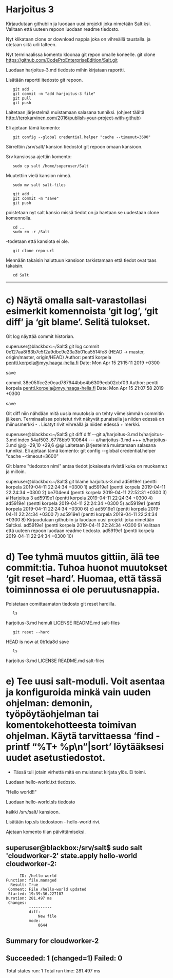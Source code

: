 

# Harjoitus 3



Kirjaudutaan githubiin ja luodaan uusi projekti joka nimetään Salt:ksi.
Valitaan että uuteen repoon luodaan readme tiedosto.

Nyt klikataan clone or download nappia joka on vihreällä taustalla.
ja otetaan siitä urli talteen.

Nyt terminaalissa komento kloonaa git repon omalle koneelle.
       git clone https://github.com/CodeProEnterpriseEdition/Salt.git

Luodaan harjoitus-3.md tiedosto mihin kirjataan raportti.

Lisätään raportti itedosto git repoon.

       git add . 
       git commit -m "add harjoitus-3 file"
       git pull
       git push

Laitetaan järjestelmä muistamaan salasana tunniksi.
(ohjeet täältä http://terokarvinen.com/2016/publish-your-project-with-github)

Eli ajetaan tämä komento: 
        
       git config --global credential.helper "cache --timeout=3600"

Siirrettiin /srv/salt/ kansion tiedostot git repoon omaan kansioon. 

Srv kansiossa ajettiin komento:

       sudo cp salt /home/superuser/Salt
Muutettiin vielä kansion nimeä.

       sudo mv salt salt-files

       git add . 
       git commit -m "save"
       git push

poistetaan nyt salt kansio missä tiedot on ja haetaan se uudestaan clone komennolla.

       cd ..
       sudo rm -r /Salt

-todetaan että kansiota ei ole.

       git clone repo-url
Mennään takaisin haluttuun kansioon tarkistamaan että tiedot ovat taas takaisin.

       cd Salt

-----

# c) Näytä omalla salt-varastollasi esimerkit komennoista ‘git log’, ‘git diff’ ja ‘git blame’. Selitä tulokset.

Git log näyttää commit historian.

superuser@blackbox:~/Salt$ git log
commit 0e127aa8f83b7e5f2a9dbc9e23a3b01ca5514fe8 (HEAD -> master, origin/master, origin/HEAD)
Author: pentti korpela <pentti.korpela@myy.haaga-helia.fi>
Date:   Mon Apr 15 21:15:11 2019 +0300

save

commit 38e05ffce2e0ead787944bbe4b6309ecb02cbf03
Author: pentti korpela <pentti.korpela@myy.haaga-helia.fi>
Date:   Mon Apr 15 21:07:58 2019 +0300

save

Git diff niin nähdään mitä uusia muutoksia on tehty viimeisimmän commitin jälkeen.
Terminaalissa poistetut rivit näkyvät punaisella ja niiden edessä on miinusmerkki - .
Lisätyt rivit vihreällä ja niiden edessä + merkki. 

superuser@blackbox:~/Salt$ git diff
diff --git a/harjoitus-3.md b/harjoitus-3.md
index 54af503..6778bb9 100644
--- a/harjoitus-3.md
+++ b/harjoitus-3.md
@@ -29,10 +29,6 @@ Laitetaan järjestelmä muistamaan salasana tunniksi.
 Eli ajetaan tämä komento: 
 git config --global credential.helper "cache --timeout=3600"
 

Git blame "tiedoston nimi" antaa tiedot jokaisesta rivistä kuka on muokannut ja milloin. 

superuser@blackbox:~/Salt$ git blame harjoitus-3.md
ad5919e1 (pentti korpela    2019-04-11 22:24:34 +0300   1) 
ad5919e1 (pentti korpela    2019-04-11 22:24:34 +0300   2) 
be704ee4 (pentti korpela    2019-04-11 22:52:31 +0300   3) # Harjoitus 3
ad5919e1 (pentti korpela    2019-04-11 22:24:34 +0300   4) 
ad5919e1 (pentti korpela    2019-04-11 22:24:34 +0300   5) 
ad5919e1 (pentti korpela    2019-04-11 22:24:34 +0300   6) c)
ad5919e1 (pentti korpela    2019-04-11 22:24:34 +0300   7) 
ad5919e1 (pentti korpela    2019-04-11 22:24:34 +0300   8) Kirjaudutaan githubiin ja luodaan uusi projekti joka nimetään Salt:ksi.
ad5919e1 (pentti korpela    2019-04-11 22:24:34 +0300   9) Valitaan että uuteen repoon luodaan readme tiedosto.
ad5919e1 (pentti korpela    2019-04-11 22:24:34 +0300  10) 


# d) Tee tyhmä muutos gittiin, älä tee commit:tia. Tuhoa huonot muutokset ‘git reset –hard’. Huomaa, että tässä toiminnossa ei ole peruutusnappia.

Poistetaan comittaamaton tiedosto git reset hardilla.

       ls
harjoitus-3.md  hemuli  LICENSE  README.md  salt-files
   
       git reset --hard
HEAD is now at 0b1da8d save

       ls
harjoitus-3.md  LICENSE  README.md  salt-files


# e) Tee uusi salt-moduli. Voit asentaa ja konfiguroida minkä vain uuden ohjelman: demonin, työpöytäohjelman tai komentokehotteesta toimivan ohjelman. Käytä tarvittaessa ‘find -printf “%T+ %p\n”|sort’ löytääksesi uudet asetustiedostot.

  -  Tässä tuli jotain virhettä mitä en muistanut kirjata ylös. Ei toimi.

Luodaan hello-world.txt tiedosto.

"Hello world!!"

Luodaan hello-world.sls tiedosto

kaikki /srv/salt/ kansioon.


Lisätään top.sls tiedostoon - hello-world rivi.

Ajetaan komento tilan päivittämiseksi.

superuser@blackbox:/srv/salt$ sudo salt 'cloudworker-2' state.apply hello-world
cloudworker-2:
----------
          ID: /hello-world
    Function: file.managed
      Result: True
     Comment: File /hello-world updated
     Started: 19:39:36.227107
    Duration: 281.497 ms
     Changes:   
              ----------
              diff:
                  New file
              mode:
                  0644

Summary for cloudworker-2
------------
Succeeded: 1 (changed=1)
Failed:    0
------------
Total states run:     1
Total run time: 281.497 ms



